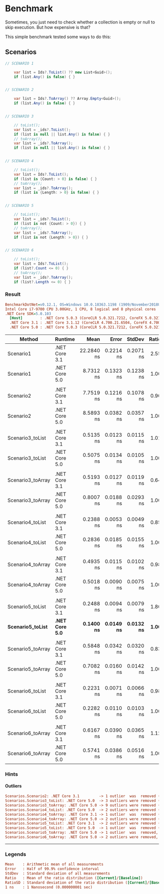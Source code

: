 # Benchmark

Sometimes, you just need to check whether a collection is empty or null to skip execution. But how expensive is that?

This simple benchmark tested some ways to do this:

## Scenarios

```c#
// SCENARIO 1

    var list = Ids?.ToList() ?? new List<Guid>();
    if (list.Any() is false) { }


// SCENARIO 2

    var list = Ids?.ToArray() ?? Array.Empty<Guid>();
    if (list.Any() is false) { }


// SCENARIO 3

    // toList(); 
    var list = _ids?.ToList();
    if (list is null || list.Any() is false) { }
    // toArray();
    var list = _ids?.ToArray();
    if (list is null || list.Any() is false) { }


// SCENARIO 4

    // toList();
    var list = Ids?.ToList();
    if (list is {Count: > 0} is false) { }
    // toArray();
    var list = _ids?.ToArray();
    if (list is {Length: > 0} is false) { }


// SCENARIO 5

    // toList();
    var list = _ids?.ToList();
    if (list is not {Count: > 0}) { }
    // toArray();
    var list = _ids?.ToArray();
    if (list is not {Length: > 0}) { }


// SCENARIO 6

    // toList();
    var list = Ids?.ToList();
    if (list?.Count <= 0) { }
    // toArray();
    var list = _ids?.ToArray();
    if (list?.Length <= 0) { }
```

### Result

``` ini
BenchmarkDotNet=v0.12.1, OS=Windows 10.0.18363.1198 (1909/November2018Update/19H2)
Intel Core i7-9700 CPU 3.00GHz, 1 CPU, 8 logical and 8 physical cores
.NET Core SDK=5.0.103
  [Host]        : .NET Core 5.0.3 (CoreCLR 5.0.321.7212, CoreFX 5.0.321.7212), X64 RyuJIT
  .NET Core 3.1 : .NET Core 3.1.12 (CoreCLR 4.700.21.6504, CoreFX 4.700.21.6905), X64 RyuJIT
  .NET Core 5.0 : .NET Core 5.0.3 (CoreCLR 5.0.321.7212, CoreFX 5.0.321.7212), X64 RyuJIT
```
|            Method |       Runtime |       Mean |     Error |    StdDev | Ratio | RatioSD |
|------------------ |-------------- |-----------:|----------:|----------:|------:|--------:|
|         Scenario1 | .NET Core 3.1 | 22.2840 ns | 0.2214 ns | 0.2071 ns |  2.55 |    0.04 |
|         Scenario1 | .NET Core 5.0 |  8.7312 ns | 0.1323 ns | 0.1238 ns |  1.00 |    0.00 |
|                   |               |            |           |           |       |         |
|         Scenario2 | .NET Core 3.1 |  7.7519 ns | 0.1216 ns | 0.1078 ns |  0.90 |    0.01 |
|         Scenario2 | .NET Core 5.0 |  8.5893 ns | 0.0382 ns | 0.0357 ns |  1.00 |    0.00 |
|                   |               |            |           |           |       |         |
|  Scenario3_toList | .NET Core 3.1 |  0.5135 ns | 0.0123 ns | 0.0115 ns |  1.01 |    0.03 |
|  Scenario3_toList | .NET Core 5.0 |  0.5075 ns | 0.0134 ns | 0.0105 ns |  1.00 |    0.00 |
|                   |               |            |           |           |       |         |
| Scenario3_toArray | .NET Core 3.1 |  0.5193 ns | 0.0127 ns | 0.0119 ns |  0.64 |    0.03 |
| Scenario3_toArray | .NET Core 5.0 |  0.8007 ns | 0.0188 ns | 0.0293 ns |  1.00 |    0.00 |
|                   |               |            |           |           |       |         |
|  Scenario4_toList | .NET Core 3.1 |  0.2388 ns | 0.0053 ns | 0.0049 ns |  0.85 |    0.05 |
|  Scenario4_toList | .NET Core 5.0 |  0.2836 ns | 0.0185 ns | 0.0155 ns |  1.00 |    0.00 |
|                   |               |            |           |           |       |         |
| Scenario4_toArray | .NET Core 3.1 |  0.4935 ns | 0.0115 ns | 0.0102 ns |  0.98 |    0.02 |
| Scenario4_toArray | .NET Core 5.0 |  0.5018 ns | 0.0090 ns | 0.0075 ns |  1.00 |    0.00 |
|                   |               |            |           |           |       |         |
|  Scenario5_toList | .NET Core 3.1 |  0.2488 ns | 0.0094 ns | 0.0079 ns |  1.80 |    0.19 |
|  **Scenario5_toList** | **.NET Core 5.0** |  **0.1400 ns** | **0.0149 ns** | **0.0132 ns** |  **1.00** |    **0.00** |
|                   |               |            |           |           |       |         |
| Scenario5_toArray | .NET Core 3.1 |  0.5848 ns | 0.0342 ns | 0.0320 ns |  0.83 |    0.05 |
| Scenario5_toArray | .NET Core 5.0 |  0.7082 ns | 0.0160 ns | 0.0142 ns |  1.00 |    0.00 |
|                   |               |            |           |           |       |         |
|  Scenario6_toList | .NET Core 3.1 |  0.2231 ns | 0.0071 ns | 0.0066 ns |  0.98 |    0.06 |
|  Scenario6_toList | .NET Core 5.0 |  0.2282 ns | 0.0110 ns | 0.0103 ns |  1.00 |    0.00 |
|                   |               |            |           |           |       |         |
| Scenario6_toArray | .NET Core 3.1 |  0.6167 ns | 0.0390 ns | 0.0365 ns |  1.12 |    0.10 |
| Scenario6_toArray | .NET Core 5.0 |  0.5741 ns | 0.0386 ns | 0.0516 ns |  1.00 |    0.00 |

### Hints

#### Outliers

```ini
Scenarios.Scenario2: .NET Core 3.1         -> 1 outlier  was  removed (10.01 ns)
Scenarios.Scenario3_toList: .NET Core 5.0  -> 3 outliers were removed (1.99 ns..2.12 ns)
Scenarios.Scenario3_toArray: .NET Core 5.0 -> 9 outliers were removed (2.37 ns..2.44 ns)
Scenarios.Scenario4_toList: .NET Core 5.0  -> 2 outliers were removed (1.77 ns, 1.77 ns)
Scenarios.Scenario4_toArray: .NET Core 3.1 -> 1 outlier  was  removed (1.97 ns)
Scenarios.Scenario4_toArray: .NET Core 5.0 -> 2 outliers were removed (1.96 ns, 1.99 ns)
Scenarios.Scenario5_toList: .NET Core 3.1  -> 2 outliers were removed (1.73 ns, 1.75 ns)
Scenarios.Scenario5_toList: .NET Core 5.0  -> 1 outlier  was  removed (1.60 ns)
Scenarios.Scenario5_toArray: .NET Core 5.0 -> 1 outlier  was  removed, 3 outliers were detected (2.04 ns, 2.05 ns, 2.10 ns)
Scenarios.Scenario6_toArray: .NET Core 5.0 -> 2 outliers were removed, 7 outliers were detected (1.85 ns..1.86 ns, 2.05 ns, 2.08 ns)
```
---

### Legends

```ini
Mean    : Arithmetic mean of all measurements
Error   : Half of 99.9% confidence interval
StdDev  : Standard deviation of all measurements
Ratio   : Mean of the ratio distribution ([Current]/[Baseline])
RatioSD : Standard deviation of the ratio distribution ([Current]/[Baseline])
1 ns    : 1 Nanosecond (0.000000001 sec)
```
